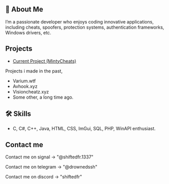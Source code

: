 
## 🚀 About Me
I’m a passionate developer who enjoys coding innovative applications, including cheats, spoofers, protection systems, authentication frameworks, Windows drivers, etc.





## Projects



 - [Current Project (MintyCheats)](https://awesomeopensource.com/project/elangosundar/awesome-README-templates)
   
Projects i made in the past, 
- Varium.wtf
- Avhook.xyz
- Visioncheatz.xyz
- Some other, a long time ago.


## 🛠 Skills
- C, C#, C++, Java, HTML, CSS, ImGui, SQL, PHP, WinAPI enthusiast.


## Contact me

Contact me on signal -> "@shiftedfr.1337"

Contact me on telegram -> "@drownedssh"

Contact me on discord -> "shiftedfr"
